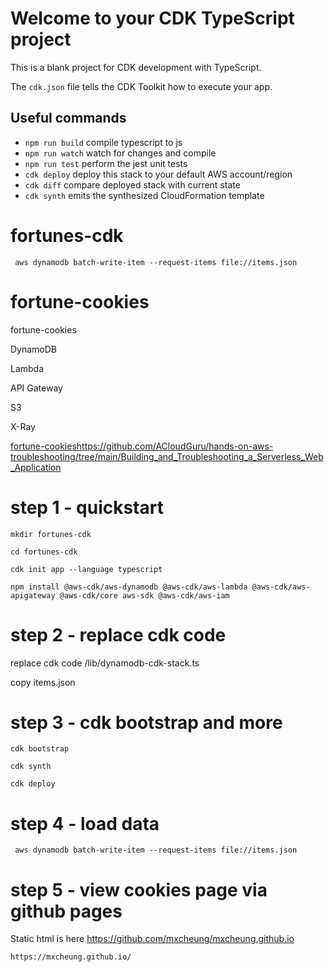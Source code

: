 # Welcome to your CDK TypeScript project

This is a blank project for CDK development with TypeScript.

The `cdk.json` file tells the CDK Toolkit how to execute your app.

## Useful commands

* `npm run build`   compile typescript to js
* `npm run watch`   watch for changes and compile
* `npm run test`    perform the jest unit tests
* `cdk deploy`      deploy this stack to your default AWS account/region
* `cdk diff`        compare deployed stack with current state
* `cdk synth`       emits the synthesized CloudFormation template


# fortunes-cdk


```
 aws dynamodb batch-write-item --request-items file://items.json
```

# fortune-cookies
fortune-cookies

DynamoDB

Lambda

API Gateway

S3

X-Ray


[fortune-cookies](https://github.com/ACloudGuru/hands-on-aws-troubleshooting/tree/main/Building_and_Troubleshooting_a_Serverless_Web_Application)https://github.com/ACloudGuru/hands-on-aws-troubleshooting/tree/main/Building_and_Troubleshooting_a_Serverless_Web_Application

# step 1 - quickstart

```
mkdir fortunes-cdk

cd fortunes-cdk

cdk init app --language typescript

npm install @aws-cdk/aws-dynamodb @aws-cdk/aws-lambda @aws-cdk/aws-apigateway @aws-cdk/core aws-sdk @aws-cdk/aws-iam
```

# step 2 - replace cdk code

replace cdk  code /lib/dynamodb-cdk-stack.ts

copy items.json

# step 3 - cdk bootstrap and more

```
cdk bootstrap

cdk synth

cdk deploy
```

# step 4 - load data

```
 aws dynamodb batch-write-item --request-items file://items.json
```

# step 5 - view cookies page via github pages

Static html is here
https://github.com/mxcheung/mxcheung.github.io
```
https://mxcheung.github.io/
```
